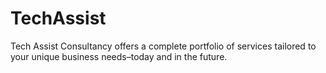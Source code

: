 # TechAssist
Tech Assist Consultancy offers a complete portfolio of services tailored to your unique business needs–today and in the future.
